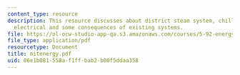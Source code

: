 ```yaml
---
content_type: resource
description: This resource discusses about district steam system, chilled water, campus
  electrical and some consequences of existing systems.
file: https://ol-ocw-studio-app-qa.s3.amazonaws.com/courses/5-92-energy-environment-and-society-spring-2007/06e1b081558af1ffbab2b00f5ddaa358_mitenergy.pdf
file_type: application/pdf
resourcetype: Document
title: mitenergy.pdf
uid: 06e1b081-558a-f1ff-bab2-b00f5ddaa358
---
```

